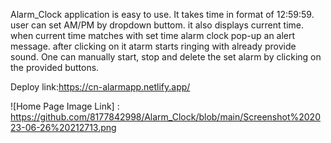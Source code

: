 Alarm_Clock application is easy to use. It takes time in format of 12:59:59. user can set AM/PM by dropdown buttom.
it also displays current time.
when current time matches with set time alarm clock pop-up an alert message. after clicking on it atarm starts ringing with already provide sound.
One can manually start, stop and delete the set alarm by clicking on the provided buttons.

Deploy link:https://cn-alarmapp.netlify.app/

![Home Page Image Link] : https://github.com/8177842998/Alarm_Clock/blob/main/Screenshot%202023-06-26%20212713.png

